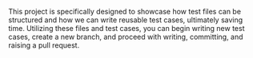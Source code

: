 This project is specifically designed to showcase how test files can be structured and how we can write reusable test cases, ultimately saving time. Utilizing these files and test cases, you can begin writing new test cases, create a new branch, and proceed with writing, committing, and raising a pull request.
